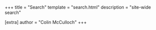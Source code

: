 +++
title = "Search"
template = "search.html"
description = "site-wide search"

[extra]
author = "Colin McCulloch"
+++

